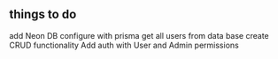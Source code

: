 ## things to do

add Neon DB
configure with prisma
get all users from data base
create CRUD functionality
Add auth with User and Admin permissions
